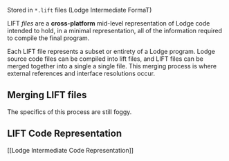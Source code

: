 Stored in `*.lift` files (Lodge Intermediate FormaT)


LIFT *files* are a **cross-platform** mid-level representation of Lodge code intended to hold, in a minimal representation, all of the information required to compile the final program.

Each LIFT file represents a subset or entirety of a Lodge program. Lodge source code files can be compiled into lift files, and LIFT files can be merged together into a single a single file. This merging process is where external references and interface resolutions occur.



## Merging LIFT files
The specifics of this process are still foggy.


## LIFT Code Representation
[[Lodge Intermediate Code Representation]]
